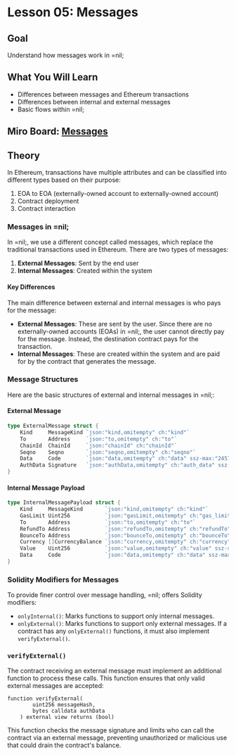 # Lesson 05: Messages

## Goal

Understand how messages work in =nil;

## What You Will Learn

- Differences between messages and Ethereum transactions
- Differences between internal and external messages
- Basic flows within =nil;

## Miro Board: [Messages](https://miro.com/app/board/uXjVK2vPUMI=/?share_link_id=861766110405)

## Theory

In Ethereum, transactions have multiple attributes and can be classified into different types based on their purpose:

1. EOA to EOA (externally-owned account to externally-owned account)
2. Contract deployment
3. Contract interaction

### Messages in =nil;

In =nil;, we use a different concept called messages, which replace the traditional transactions used in Ethereum. There are two types of messages:

1. **External Messages**: Sent by the end user
2. **Internal Messages**: Created within the system

#### Key Differences

The main difference between external and internal messages is who pays for the message:

- **External Messages**: These are sent by the user. Since there are no externally-owned accounts (EOAs) in =nil;, the user cannot directly pay for the message. Instead, the destination contract pays for the transaction.
- **Internal Messages**: These are created within the system and are paid for by the contract that generates the message.

### Message Structures

Here are the basic structures of external and internal messages in =nil;:

#### External Message

```go
type ExternalMessage struct {
    Kind     MessageKind `json:"kind,omitempty" ch:"kind"`
    To       Address     `json:"to,omitempty" ch:"to"`
    ChainId  ChainId     `json:"chainId" ch:"chainId"`
    Seqno    Seqno       `json:"seqno,omitempty" ch:"seqno"`
    Data     Code        `json:"data,omitempty" ch:"data" ssz-max:"24576"`
    AuthData Signature   `json:"authData,omitempty" ch:"auth_data" ssz-max:"256"`
}
```

#### Internal Message Payload

```go
type InternalMessagePayload struct {
    Kind     MessageKind       `json:"kind,omitempty" ch:"kind"`
    GasLimit Uint256           `json:"gasLimit,omitempty" ch:"gas_limit" ssz-size:"32"`
    To       Address           `json:"to,omitempty" ch:"to"`
    RefundTo Address           `json:"refundTo,omitempty" ch:"refundTo"`
    BounceTo Address           `json:"bounceTo,omitempty" ch:"bounceTo"`
    Currency []CurrencyBalance `json:"currency,omitempty" ch:"currency" ssz-max:"256"`
    Value    Uint256           `json:"value,omitempty" ch:"value" ssz-size:"32"`
    Data     Code              `json:"data,omitempty" ch:"data" ssz-max:"24576"`
}
```

### Solidity Modifiers for Messages

To provide finer control over message handling, =nil; offers Solidity modifiers:

- `onlyInternal()`: Marks functions to support only internal messages.
- `onlyExternal()`: Marks functions to support only external messages. If a contract has any `onlyExternal()` functions, it must also implement `verifyExternal()`.

### `verifyExternal()`

The contract receiving an external message must implement an additional function to process these calls. This function ensures that only valid external messages are accepted:

```solidity
function verifyExternal(
        uint256 messageHash,
        bytes calldata authData
    ) external view returns (bool)
```

This function checks the message signature and limits who can call the contract via an external message, preventing unauthorized or malicious use that could drain the contract's balance.
